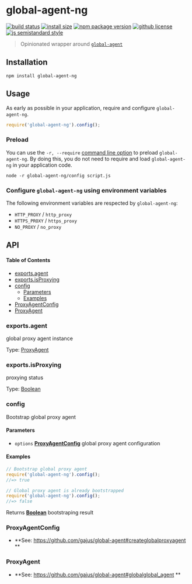 # global-agent-ng

[![build status](https://badgen.net/travis/vladimyr/global-agent-ng/master)](https://travis-ci.com/vladimyr/global-agent-ng)
[![install size](https://badgen.net/packagephobia/install/global-agent-ng)](https://packagephobia.now.sh/result?p=global-agent-ng)
[![npm package version](https://badgen.net/npm/v/global-agent-ng)](https://npm.im/global-agent-ng)
[![github license](https://badgen.net/github/license/vladimyr/global-agent-ng)](https://github.com/vladimyr/global-agent-ng/blob/master/LICENSE)
[![js semistandard style](https://badgen.net/badge/code%20style/semistandard/pink)](https://github.com/Flet/semistandard)

> Opinionated wrapper around [`global-agent`](https://github.com/gajus/global-agent)

## Installation

    npm install global-agent-ng

## Usage

As early as possible in your application, require and configure `global-agent-ng`.

```js
require('global-agent-ng').config();
```

### Preload

You can use the `-r, --require` [command line option](https://nodejs.org/api/cli.html#cli_r_require_module) to preload `global-agent-ng`. By doing this, you do not need to require and load `global-agent-ng` in your application code.

    node -r global-agent-ng/config script.js

### Configure `global-agent-ng` using environment variables

The following environment variables are respected by `global-agent-ng`:

-   `HTTP_PROXY` / `http_proxy`
-   `HTTPS_PROXY` / `https_proxy`
-   `NO_PROXY` / `no_proxy`

## API

<!-- Generated by documentation.js. Update this documentation by updating the source code. -->

#### Table of Contents

-   [exports.agent](#exportsagent)
-   [exports.isProxying](#exportsisproxying)
-   [config](#config)
    -   [Parameters](#parameters)
    -   [Examples](#examples)
-   [ProxyAgentConfig](#proxyagentconfig)
-   [ProxyAgent](#proxyagent)

### exports.agent

global proxy agent instance

Type: [ProxyAgent](#proxyagent)

### exports.isProxying

proxying status

Type: [Boolean](https://developer.mozilla.org/docs/Web/JavaScript/Reference/Global_Objects/Boolean)

### config

Bootstrap global proxy agent

#### Parameters

-   `options` **[ProxyAgentConfig](#proxyagentconfig)** global proxy agent configuration

#### Examples

```javascript
// Bootstrap global proxy agent
require('global-agent-ng').config();
//=> true

// Global proxy agent is already bootstrapped
require('global-agent-ng').config();
//=> false
```

Returns **[Boolean](https://developer.mozilla.org/docs/Web/JavaScript/Reference/Global_Objects/Boolean)** bootstraping result

### ProxyAgentConfig

-   **See: <https://github.com/gajus/global-agent#createglobalproxyagent>
    **

### ProxyAgent

-   **See: <https://github.com/gajus/global-agent#globalglobal_agent>
    **
